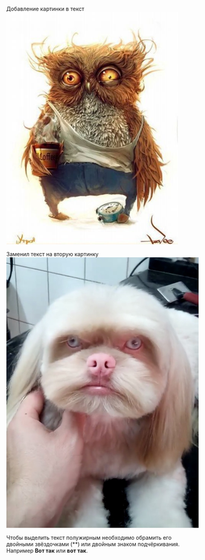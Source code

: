 Добавление картинки в текст ![Доброе утро](Teftelka.jpg)

Заменил текст на вторую картинку 
![](Dog.jpg)


Чтобы выделить текст полужирным необходимо обрамить его двойными звёздочками (**) или двойным знаком подчёркивания. Например **Вот так** или __вот так__.
